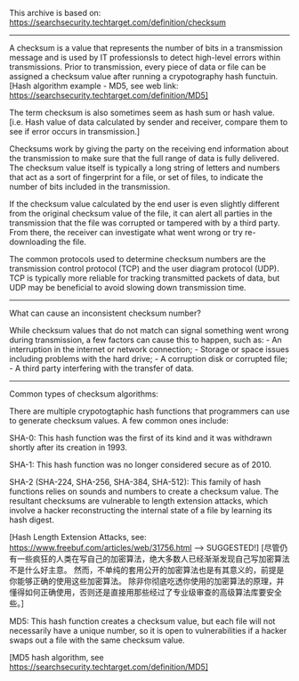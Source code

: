 This archive is based on: https://searchsecurity.techtarget.com/definition/checksum

------
A checksum is a value that represents the number of bits in a transmission message and is used by IT professionsls to detect high-level errors within transmissions. Prior to transmission, every piece of data or file can be assigned a checksum value after running a crypotography hash functuin.
[Hash algorithm example - MD5,
see web link: https://searchsecurity.techtarget.com/definition/MD5]

The term checksum is also sometimes seem as hash sum or hash value.
[i.e. Hash value of data calculated by sender and receiver, compare them to see if error occurs in transmission.]

Checksums work by giving the party on the receiving end information about the transmission to make sure that the full range of data is fully delivered. The checksum value itself is typically a long string of letters and numbers that act as a sort of fingerprint for a file, or set of files, to indicate the number of bits included in the transmission.

If the checksum value calculated by the end user is even slightly different from the original checksum value of the file, it can alert all parties in the transmission that the file was corrupted or tampered with by a third party. From there, the receiver can investigate what went wrong or try re-downloading the file.

The common protocols used to determine checksum numbers are the transmission control protocol (TCP) and the user diagram protocol (UDP). TCP is typically more reliable for tracking transmitted packets of data, but UDP may be beneficial to avoid slowing down transmission time.

--------
What can cause an inconsistent checksum number?

While checksum values that do not match can signal something went wrong during transmission, a few factors can cause this to happen, such as:
    - An interruption in the internet or network connection;
    - Storage or space issues including problems with the hard drive;
    - A corruption disk or corrupted file;
    - A third party interfering with the transfer of data.

--------
Common types of checksum algorithms:

There are multiple crypotogtaphic hash functions that programmers can use to generate checksum values. A few common ones include:

SHA-0:
    This hash function was the first of its kind and it was withdrawn shortly after its creation in 1993.

SHA-1:
    This hash function was no longer considered secure as of 2010.

SHA-2 (SHA-224, SHA-256, SHA-384, SHA-512):
    This family of hash functions relies on sounds and numbers to create a checksum value. The resultant checksums are vulnerable to length extension attacks, which involve a hacker reconstructing the internal state of a file by learning its hash digest.

[Hash Length Extension Attacks, see: https://www.freebuf.com/articles/web/31756.html --> SUGGESTED!]
[尽管仍有一些疯狂的人类在写自己的加密算法，绝大多数人已经渐渐发现自己写加密算法不是什么好主意。
然而，不单纯的套用公开的加密算法也是有其意义的，前提是你能够正确的使用这些加密算法。
除非你彻底吃透你使用的加密算法的原理，并懂得如何正确使用，否则还是直接用那些经过了专业级审查的高级算法库要安全些。]

MD5:
    This hash function creates a checksum value, but each file will not necessarily have a unique number, so it is open to vulnerabilities if a hacker swaps out a file with the same checksum value.

[MD5 hash algorithm, see https://searchsecurity.techtarget.com/definition/MD5]



































